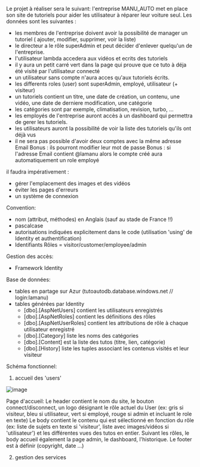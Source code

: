 Le projet à réaliser sera le suivant: 
l'entreprise MANU_AUTO met en place son site de tutoriels pour aider les utilisateur à réparer leur voiture seul. Les données sont les suivantes :
- les membres de l'entreprise doivent avoir la possibilité de manager un tutoriel ( ajouter, modifier, supprimer, voir la liste) 
- le directeur a le rôle superAdmin et peut décider d'enlever quelqu'un de l'entreprise.
- l'utilisateur lambda accedera aux vidéos et ecrits des tutoriels 
- il y aura un petit carré vert dans la page qui prouve que ce tuto à déja été visité par l'utilisateur connecté
- un utilisateur sans compte n'aura acces qu'aux tutoriels écrits.
- les differents roles (user) sont superAdmin, employé, utilisateur (+ visiteur)
- un tutoriels contient un titre, une date de création, un contenu, une vidéo, une date de derniere modification, une catégorie
- les catégories sont par exemple, climatisation, revision, turbo, ...
- les employés de l'entreprise auront accès à un dashboard qui permettra de gerer les tutoriels.
- les utilisateurs auront la possibilité de voir la liste des tutoriels qu'ils ont déjà vus
- il ne sera pas possible d'avoir deux comptes avec la même adresse Email
Bonus : ils pourront modifier leur mot de passe
Bonus : si l'adresse Email contient @lamanu alors le compte créé aura automatiquement un role employé

il faudra impérativement :
- gérer l'emplacement des images et des vidéos 
- éviter les pages d'erreurs
- un système de connexion

Convention:
- nom (attribut, méthodes) en Anglais (sauf au stade de France !!)
- pascalcase
- autorisations indiquées explicitement dans le code (utilisation 'using' de Identity et authentification)
- Identifiants Rôles = visitor/customer/employee/admin

Gestion des accès:
- Framework Identity

Base de données:
- tables en partage sur Azur (tutoautodb.database.windows.net  // login:lamanu)
- tables générées par Identity
  * [dbo].[AspNetUsers] contient les utilisateurs enregistrés
  * [dbo].[AspNetRoles] contient les définitions des rôles
  * [dbo].[AspNetUserRoles] contient les attributions de rôle à chaque utilisateur enregistré
  * [dbo].[Category] liste les noms des catégories
  * [dbo].[Content] est la liste des tutos (titre, lien, catégorie)
  * [dbo].[History] liste les tuples associant les contenus visités et leur visiteur


Schéma fonctionnel:
1) accueil des 'users'

![image](https://user-images.githubusercontent.com/37933499/171390682-9ff22568-88fa-4dde-90ab-8a4fb4ffe463.png)


Page d'accueil:
Le header contient le nom du site, le bouton connect/disconnect, un logo désignant le rôle actuel du User (ex: gris si visiteur, bleu si utilisateur, vert si employé, rouge si admin et incluant le role en texte)
Le body contient le contenu qui est sélectionné en fonction du rôle (ex: liste de sujets en texte si 'visiteur', liste avec images/vidéos si 'utilisateur') et les différentes vues des tutos en entier. Suivant les rôles, le body accueil également la page admin, le dashboard, l'historique.
Le footer est à définir (copyright, date ...)


2) gestion des services

